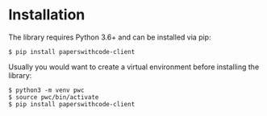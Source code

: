 # Installation

The library requires Python 3.6+ and can be installed via pip:

```shell
$ pip install paperswithcode-client
```


Usually you would want to create a virtual environment before installing the
library:


```shell
$ python3 -m venv pwc
$ source pwc/bin/activate
$ pip install paperswithcode-client
```